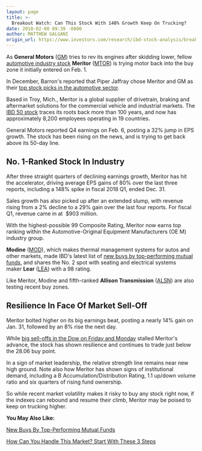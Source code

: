 ```yaml
---
layout: page
title: >-
  Breakout Watch: Can This Stock With 148% Growth Keep On Trucking?
date: 2018-02-08 09:39 -0800
author: MATTHEW GALGANI
origin_url: https://www.investors.com/research/ibd-stock-analysis/breakout-stocks-meritor-automotive-industry/
---
```





As **General Motors** ([GM](https://research.investors.com/quote.aspx?symbol=GM)) tries to rev its engines after skidding lower, fellow [automotive industry stock](https://www.investors.com/news/automotive-industry-news-self-driving-cars-and-stocks-to-watch/) **Meritor** ([MTOR](https://research.investors.com/quote.aspx?symbol=MTOR)) is trying motor back into the buy zone it initially entered on Feb. 1.


 In December, Barron's reported that Piper Jaffray chose Meritor and GM as their [top stock picks in the automotive sector](https://www.barrons.com/articles/get-it-in-gear-why-gm-meritor-tesla-can-keep-climbing-1512763142).


Based in Troy, Mich., Meritor is a global supplier of drivetrain, braking and aftermarket solutions for the commercial vehicle and industrial markets. The [IBD 50 stock](https://research.investors.com/stock-lists/ibd-50/) traces its roots back more than 100 years, and now has approximately 8,200 employees operating in 19 countries.


General Motors reported Q4 earnings on Feb. 6, posting a 32% jump in EPS growth. The stock has been rising on the news, and is trying to get back above its 50-day line.


No. 1-Ranked Stock In Industry
------------------------------


After three straight quarters of declining earnings growth, Meritor has hit the accelerator, driving average EPS gains of 80% over the last three reports, including a 148% spike in fiscal 2018 Q1, ended Dec. 31.


Sales growth has also picked up after an extended slump, with revenue rising from a 2% decline to a 29% gain over the last four reports. For fiscal Q1, revenue came in at  $903 million.


With the highest-possible 99 Composite Rating, Meritor now earns top ranking within the Automotive-Original Equipment Manufacturers (OE M) industry group.


**Modine** ([MOD](https://research.investors.com/quote.aspx?symbol=MOD)), which makes thermal management systems for autos and other markets, made IBD's latest list of [new buys by top-performing mutual funds](https://www.investors.com/etfs-and-funds/mutual-funds/new-buys-by-top-funds-bofa-returns-but-apple-goes-missing/), and shares the No. 2 spot with seating and electrical systems maker **Lear** ([LEA](https://research.investors.com/quote.aspx?symbol=LEA)) with a 98 rating.


Like Meritor, Modine and fifth-ranked **Allison Transmission** ([ALSN](https://research.investors.com/quote.aspx?symbol=ALSN)) are also testing recent buy zones.


Resilience In Face Of Market Sell-Off
-------------------------------------


Meritor bolted higher on its big earnings beat, posting a nearly 14% gain on Jan. 31, followed by an 8% rise the next day.


While [big sell-offs in the Dow on Friday and Monday](https://www.investors.com/market-trend/the-big-picture/stocks-slaughtered-as-fear-gauge-surges-more-downside-ahead/) stalled Meritor's advance, the stock has shown resilience and continues to trade just below the 28.06 buy point.



In a sign of market leadership, the relative strength line remains near new high ground. Note also how Meritor has shown signs of institutional demand, including a B Accumulation/Distribution Rating, 1.1 up/down volume ratio and six quarters of rising fund ownership.


So while recent market volatility makes it risky to buy any stock right now, if the indexes can rebound and resume their climb, Meritor may be poised to keep on trucking higher.


**You May Also Like:**


[New Buys By Top-Performing Mutual Funds](https://www.investors.com/etfs-and-funds/mutual-funds/new-buys-by-top-funds-bofa-returns-but-apple-goes-missing/)


[How Can You Handle This Market? Start With These 3 Steps](https://www.investors.com/research/ibd-stock-analysis/how-to-invest-in-the-stock-market-start-with-a-simple-routine/)




